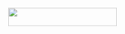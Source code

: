 <p align="center"><a href="https://dashboard.heroku.com/new?template=https://github.com/Rudra-JAAT/Rudra-Music"> <img src="https://img.shields.io/badge/Deploy%20On%20Heroku-bringle?style=for-the-badge&logo=heroku" width="220" height="38.45"/></a></p>
